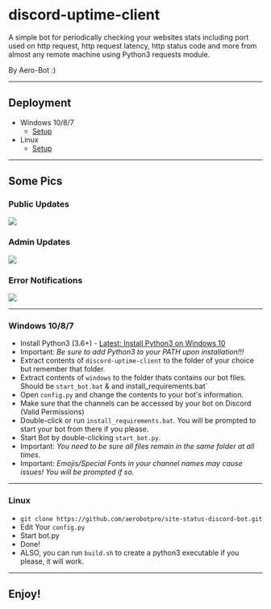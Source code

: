 # discord-uptime-client
A simple bot for periodically checking your websites stats including port used on http request, http request latency, http status code and more from almost any remote machine using Python3 requests module. 

By Aero-Bot :)

-------------------------------------------------

## Deployment
* Windows 10/8/7
  * [Setup](https://github.com/aerobotpro/site-status-discord-bot#windows-1087)
* Linux
  * [Setup](https://github.com/aerobotpro/site-status-discord-bot#linux)
-------------------------------------------------
## Some Pics

### Public Updates
![](https://cdn.discordapp.com/attachments/662110077955604481/663853562643742760/public.png)

### Admin Updates
![](https://media.discordapp.net/attachments/662110077955604481/663853599989825556/admin.png?width=609&height=474)

### Error Notifications
![](https://cdn.discordapp.com/attachments/662110077955604481/663853585045651477/admin_notification.png)

-------------------------------------------------

### Windows 10/8/7

* Install Python3 (3.6+) - [Latest: Install Python3 on Windows 10](https://www.youtube.com/watch?v=V_ACbv4329E)
* Important: *Be sure to add Python3 to your PATH upon installation!!!*
* Extract contents of `discord-uptime-client` to the folder of your choice but remember that folder.
* Extract contents of `windows` to the folder thats contains our bot files. Should be `start_bot.bat` & and install_requirements.bat`
* Open `config.py` and change the contents to your bot's information.
* Make sure that the channels can be accessed by your bot on Discord (Valid Permissions)
* Double-click or run `install_requirements.bat`. You will be prompted to start your bot from there if you please.
* Start Bot by double-clicking `start_bot.py`.
* Important: *You need to be sure all files remain in the same folder at all times.*
* Important: *Emojis/Special Fonts in your channel names may cause issues! You will be prompted if so.*

-------------------------------------------------

### Linux

* `git clone https://github.com/aerobotpro/site-status-discord-bot.git`
* Edit Your `config.py`
* Start bot.py
* Done!
* ALSO, you can run `build.sh` to create a python3 executable if you please, it will work.
 
------------------------------------------------- 
 
## Enjoy!
